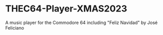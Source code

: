 # THEC64-Player-XMAS2023
A music player for the Commodore 64 including "Feliz Navidad" by José Feliciano

